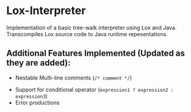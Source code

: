 # Lox-Interpreter
Implementation of a basic tree-walk interpreter using Lox and Java. Transcompiles Lox source code to Java runtime repesentations. 



## Additional Features Implemented (Updated as they are added):
* Nestable Multi-line comments (`/* comment */`)
<!-- * Supprt for comma operator (` (expression1, expression2) `) -->
* Support for conditional operator (` expression1 ? expression2 : expression3 `)
* Error productions